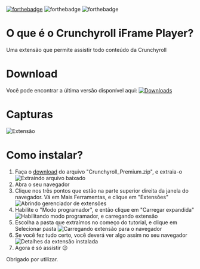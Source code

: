 [![forthebadge](https://forthebadge.com/images/badges/made-with-javascript.svg)](https://forthebadge.com) ![forthebadge](https://forthebadge.com/images/badges/built-with-love.svg) ![forthebadge](https://forthebadge.com/images/badges/60-percent-of-the-time-works-every-time.svg)

# O que é o Crunchyroll  iFrame Player?
Uma extensão que permite assistir todo conteúdo da Crunchyroll

# Download
Você pode encontrar a última versão disponível aqui:
[![Downloads](https://img.shields.io/github/downloads/Hyper1025/crp-iframe-player/total.svg)](https://github.com/Hyper1025/crp-iframe-player/releases/latest) 

# Capturas

![Extensão](https://raw.githubusercontent.com/Hyper1025/crp-iframe-player/master/Screenshots/01.png)

# Como instalar?

 1. Faça o [download](#download) do arquivo "Crunchyroll_Premium.zip", e extraia-o
 ![Extraindo arquivo baixado](https://github.com/Hyper1025/crp-iframe-player/blob/master/Screenshots/instalacao-3.png?raw=true)
 2. Abra o seu navegador
 3. Clique nos três pontos que estão na parte superior direita da janela do navegador. Vá em Mais Ferramentas, e clique em "Extensões" 
 ![Abrindo gerenciador de extensões](https://github.com/Hyper1025/crp-iframe-player/blob/master/Screenshots/instalacao-1.png?raw=true)
 4. Habilite o "Modo programador", e então clique em "Carregar expandida"
 ![Habilitando modo programador, e carregando extensão](https://github.com/Hyper1025/crp-iframe-player/blob/master/Screenshots/instalacao-2.png?raw=true)
 5. Escolha a pasta que extraímos no começo do tutorial, e clique em Selecionar pasta
 ![Carregando extensão para o navegador](https://github.com/Hyper1025/crp-iframe-player/blob/master/Screenshots/instalacao-4.png?raw=true)
 6. Se você fez tudo certo, você deverá ver algo assim no seu navegador 
 ![Detalhes da extensão instalada](https://github.com/Hyper1025/crp-iframe-player/blob/master/Screenshots/instalacao-5.png?raw=true)
 7. Agora é só assistir 😉

Obrigado por utilizar.
